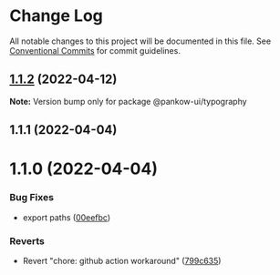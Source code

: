 # Change Log

All notable changes to this project will be documented in this file.
See [Conventional Commits](https://conventionalcommits.org) for commit guidelines.

## [1.1.2](https://github.com/samuelstroschein/pankow-ui/compare/@pankow-ui/typography@1.1.1...@pankow-ui/typography@1.1.2) (2022-04-12)

**Note:** Version bump only for package @pankow-ui/typography





## 1.1.1 (2022-04-04)



# 1.1.0 (2022-04-04)


### Bug Fixes

* export paths ([00eefbc](https://github.com/samuelstroschein/pankow-ui/commit/00eefbc5524b898edd2d9c47ba82da92f63431ea))


### Reverts

* Revert "chore: github action workaround" ([799c635](https://github.com/samuelstroschein/pankow-ui/commit/799c635b59f4e802066315a0d7950cab17e72ed1))
